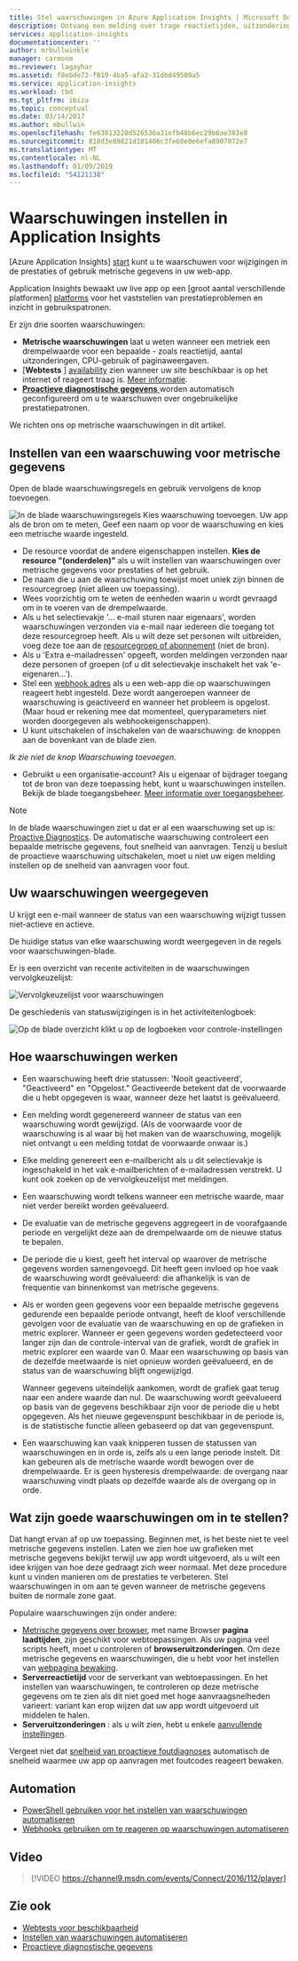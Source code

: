 ```yaml
---
title: Stel waarschuwingen in Azure Application Insights | Microsoft Docs
description: Ontvang een melding over trage reactietijden, uitzonderingen en andere prestaties of gebruik wijzigingen in uw web-app.
services: application-insights
documentationcenter: ''
author: mrbullwinkle
manager: carmonm
ms.reviewer: lagayhar
ms.assetid: f8ebde72-f819-4ba5-afa2-31dbd49509a5
ms.service: application-insights
ms.workload: tbd
ms.tgt_pltfrm: ibiza
ms.topic: conceptual
ms.date: 03/14/2017
ms.author: mbullwin
ms.openlocfilehash: fe63813220d526536a31efb48b6ec29b6ae383e8
ms.sourcegitcommit: 818d3e89821d101406c3fe68e0e6efa8907072e7
ms.translationtype: MT
ms.contentlocale: nl-NL
ms.lasthandoff: 01/09/2019
ms.locfileid: "54121138"
---
```

# <a name="set-alerts-in-application-insights"></a>Waarschuwingen instellen in Application Insights
[Azure Application Insights] [ start] kunt u te waarschuwen voor wijzigingen in de prestaties of gebruik metrische gegevens in uw web-app. 

Application Insights bewaakt uw live app op een [groot aantal verschillende platformen] [ platforms] voor het vaststellen van prestatieproblemen en inzicht in gebruikspatronen.

Er zijn drie soorten waarschuwingen:

* **Metrische waarschuwingen** laat u weten wanneer een metriek een drempelwaarde voor een bepaalde - zoals reactietijd, aantal uitzonderingen, CPU-gebruik of paginaweergaven. 
* [**Webtests** ] [ availability] zien wanneer uw site beschikbaar is op het internet of reageert traag is. [Meer informatie][availability].
* [**Proactieve diagnostische gegevens** ](../../azure-monitor/app/proactive-diagnostics.md) worden automatisch geconfigureerd om u te waarschuwen over ongebruikelijke prestatiepatronen.

We richten ons op metrische waarschuwingen in dit artikel.

## <a name="set-a-metric-alert"></a>Instellen van een waarschuwing voor metrische gegevens
Open de blade waarschuwingsregels en gebruik vervolgens de knop toevoegen. 

![In de blade waarschuwingsregels Kies waarschuwing toevoegen. Uw app als de bron om te meten, Geef een naam op voor de waarschuwing en kies een metrische waarde ingesteld.](./media/alerts/01-set-metric.png)

* De resource voordat de andere eigenschappen instellen. **Kies de resource "(onderdelen)"** als u wilt instellen van waarschuwingen over metrische gegevens voor prestaties of het gebruik.
* De naam die u aan de waarschuwing toewijst moet uniek zijn binnen de resourcegroep (niet alleen uw toepassing).
* Wees voorzichtig om te weten de eenheden waarin u wordt gevraagd om in te voeren van de drempelwaarde.
* Als u het selectievakje '... e-mail sturen naar eigenaars', worden waarschuwingen verzonden via e-mail naar iedereen die toegang tot deze resourcegroep heeft. Als u wilt deze set personen wilt uitbreiden, voeg deze toe aan de [resourcegroep of abonnement](../../azure-monitor/app/resources-roles-access-control.md) (niet de bron).
* Als u 'Extra e-mailadressen' opgeeft, worden meldingen verzonden naar deze personen of groepen (of u dit selectievakje inschakelt het vak 'e-eigenaren...'). 
* Stel een [webhook adres](../../azure-monitor/platform/alerts-webhooks.md) als u een web-app die op waarschuwingen reageert hebt ingesteld. Deze wordt aangeroepen wanneer de waarschuwing is geactiveerd en wanneer het probleem is opgelost. (Maar houd er rekening mee dat momenteel, queryparameters niet worden doorgegeven als webhookeigenschappen).
* U kunt uitschakelen of inschakelen van de waarschuwing: de knoppen aan de bovenkant van de blade zien.

*Ik zie niet de knop Waarschuwing toevoegen.* 

* Gebruikt u een organisatie-account? Als u eigenaar of bijdrager toegang tot de bron van deze toepassing hebt, kunt u waarschuwingen instellen. Bekijk de blade toegangsbeheer. [Meer informatie over toegangsbeheer][roles].

> [!NOTE]
> In de blade waarschuwingen ziet u dat er al een waarschuwing set up is: [Proactive Diagnostics](../../azure-monitor/app/proactive-failure-diagnostics.md). De automatische waarschuwing controleert een bepaalde metrische gegevens, fout snelheid van aanvragen. Tenzij u besluit de proactieve waarschuwing uitschakelen, moet u niet uw eigen melding instellen op de snelheid van aanvragen voor fout. 
> 
> 

## <a name="see-your-alerts"></a>Uw waarschuwingen weergegeven
U krijgt een e-mail wanneer de status van een waarschuwing wijzigt tussen niet-actieve en actieve. 

De huidige status van elke waarschuwing wordt weergegeven in de regels voor waarschuwingen-blade.

Er is een overzicht van recente activiteiten in de waarschuwingen vervolgkeuzelijst:

![Vervolgkeuzelijst voor waarschuwingen](./media/alerts/010-alert-drop.png)

De geschiedenis van statuswijzigingen is in het activiteitenlogboek:

![Op de blade overzicht klikt u op de logboeken voor controle-instellingen](./media/alerts/09-alerts.png)

## <a name="how-alerts-work"></a>Hoe waarschuwingen werken
* Een waarschuwing heeft drie statussen: 'Nooit geactiveerd', "Geactiveerd" en "Opgelost." Geactiveerde betekent dat de voorwaarde die u hebt opgegeven is waar, wanneer deze het laatst is geëvalueerd.
* Een melding wordt gegenereerd wanneer de status van een waarschuwing wordt gewijzigd. (Als de voorwaarde voor de waarschuwing is al waar bij het maken van de waarschuwing, mogelijk niet ontvangt u een melding totdat de voorwaarde onwaar is.)
* Elke melding genereert een e-mailbericht als u dit selectievakje is ingeschakeld in het vak e-mailberichten of e-mailadressen verstrekt. U kunt ook zoeken op de vervolgkeuzelijst met meldingen.
* Een waarschuwing wordt telkens wanneer een metrische waarde, maar niet verder bereikt worden geëvalueerd.
* De evaluatie van de metrische gegevens aggregeert in de voorafgaande periode en vergelijkt deze aan de drempelwaarde om de nieuwe status te bepalen.
* De periode die u kiest, geeft het interval op waarover de metrische gegevens worden samengevoegd. Dit heeft geen invloed op hoe vaak de waarschuwing wordt geëvalueerd: die afhankelijk is van de frequentie van binnenkomst van metrische gegevens.
* Als er worden geen gegevens voor een bepaalde metrische gegevens gedurende een bepaalde periode ontvangt, heeft de kloof verschillende gevolgen voor de evaluatie van de waarschuwing en op de grafieken in metric explorer. Wanneer er geen gegevens worden gedetecteerd voor langer zijn dan de controle-interval van de grafiek, wordt de grafiek in metric explorer een waarde van 0. Maar een waarschuwing op basis van de dezelfde meetwaarde is niet opnieuw worden geëvalueerd, en de status van de waarschuwing blijft ongewijzigd. 
  
    Wanneer gegevens uiteindelijk aankomen, wordt de grafiek gaat terug naar een andere waarde dan nul. De waarschuwing wordt geëvalueerd op basis van de gegevens beschikbaar zijn voor de periode die u hebt opgegeven. Als het nieuwe gegevenspunt beschikbaar in de periode is, is de statistische functie alleen gebaseerd op dat van gegevenspunt.
* Een waarschuwing kan vaak knipperen tussen de statussen van waarschuwingen en in orde is, zelfs als u een lange periode instelt. Dit kan gebeuren als de metrische waarde wordt bewogen over de drempelwaarde. Er is geen hysteresis drempelwaarde: de overgang naar waarschuwing vindt plaats op dezelfde waarde als de overgang op in orde.

## <a name="what-are-good-alerts-to-set"></a>Wat zijn goede waarschuwingen om in te stellen?
Dat hangt ervan af op uw toepassing. Beginnen met, is het beste niet te veel metrische gegevens instellen. Laten we zien hoe uw grafieken met metrische gegevens bekijkt terwijl uw app wordt uitgevoerd, als u wilt een idee krijgen van hoe deze gedraagt zich weer normaal. Met deze procedure kunt u vinden manieren om de prestaties te verbeteren. Stel waarschuwingen in om aan te geven wanneer de metrische gegevens buiten de normale zone gaat. 

Populaire waarschuwingen zijn onder andere:

* [Metrische gegevens over browser][client], met name Browser **pagina laadtijden**, zijn geschikt voor webtoepassingen. Als uw pagina veel scripts heeft, moet u controleren of **browseruitzonderingen**. Om deze metrische gegevens en waarschuwingen, die u hebt voor het instellen van [webpagina bewaking][client].
* **Serverreactietijd** voor de serverkant van webtoepassingen. En het instellen van waarschuwingen, te controleren op deze metrische gegevens om te zien als dit niet goed met hoge aanvraagsnelheden varieert: variant kan erop wijzen dat uw app wordt uitgevoerd uit middelen te halen. 
* **Serveruitzonderingen** : als u wilt zien, hebt u enkele [aanvullende instellingen](../../azure-monitor/app/asp-net-exceptions.md).

Vergeet niet dat [snelheid van proactieve foutdiagnoses](../../azure-monitor/app/proactive-failure-diagnostics.md) automatisch de snelheid waarmee uw app op aanvragen met foutcodes reageert bewaken. 

## <a name="automation"></a>Automation
* [PowerShell gebruiken voor het instellen van waarschuwingen automatiseren](../../azure-monitor/app/powershell-alerts.md)
* [Webhooks gebruiken om te reageren op waarschuwingen automatiseren](../../azure-monitor/platform/alerts-webhooks.md)

## <a name="video"></a>Video

> [!VIDEO https://channel9.msdn.com/events/Connect/2016/112/player]

## <a name="see-also"></a>Zie ook
* [Webtests voor beschikbaarheid](../../azure-monitor/app/monitor-web-app-availability.md)
* [Instellen van waarschuwingen automatiseren](../../azure-monitor/app/powershell-alerts.md)
* [Proactieve diagnostische gegevens](../../azure-monitor/app/proactive-diagnostics.md) 

<!--Link references-->

[availability]: ../../azure-monitor/app/monitor-web-app-availability.md
[client]: ../../azure-monitor/app/javascript.md
[platforms]: ../../azure-monitor/app/platforms.md
[roles]: ../../azure-monitor/app/resources-roles-access-control.md
[start]: ../../azure-monitor/app/app-insights-overview.md

